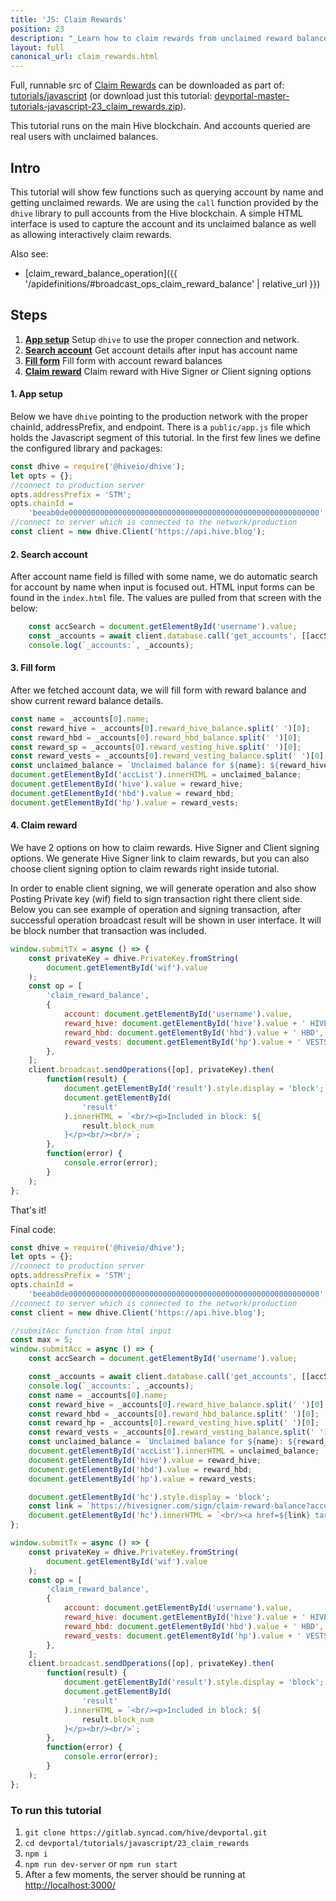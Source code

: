 ```yaml
---
title: 'JS: Claim Rewards'
position: 23
description: "_Learn how to claim rewards from unclaimed reward balance using Hive Signer as well as client signing method._"
layout: full
canonical_url: claim_rewards.html
---
```

Full, runnable src of [Claim Rewards](https://gitlab.syncad.com/hive/devportal/-/tree/master/tutorials/javascript/23_claim_rewards) can be downloaded as part of: [tutorials/javascript](https://gitlab.syncad.com/hive/devportal/-/tree/master/tutorials/javascript) (or download just this tutorial: [devportal-master-tutorials-javascript-23_claim_rewards.zip](https://gitlab.syncad.com/hive/devportal/-/archive/master/devportal-master.zip?path=tutorials/javascript/23_claim_rewards)).

This tutorial runs on the main Hive blockchain. And accounts queried are real users with unclaimed balances.

## Intro

This tutorial will show few functions such as querying account by name and getting unclaimed rewards. We are using the `call` function provided by the `dhive` library to pull accounts from the Hive blockchain. A simple HTML interface is used to capture the account and its unclaimed balance as well as allowing interactively claim rewards.

Also see:
* [claim_reward_balance_operation]({{ '/apidefinitions/#broadcast_ops_claim_reward_balance' | relative_url }})

## Steps

1.  [**App setup**](#app-setup) Setup `dhive` to use the proper connection and network.
2.  [**Search account**](#search-account) Get account details after input has account name
3.  [**Fill form**](#fill-form) Fill form with account reward balances
4.  [**Claim reward**](#claim-reward) Claim reward with Hive Signer or Client signing options

#### 1. App setup <a name="app-setup"></a>

Below we have `dhive` pointing to the production network with the proper chainId, addressPrefix, and endpoint. There is a `public/app.js` file which holds the Javascript segment of this tutorial. In the first few lines we define the configured library and packages:

```javascript
const dhive = require('@hiveio/dhive');
let opts = {};
//connect to production server
opts.addressPrefix = 'STM';
opts.chainId =
    'beeab0de00000000000000000000000000000000000000000000000000000000';
//connect to server which is connected to the network/production
const client = new dhive.Client('https://api.hive.blog');
```

#### 2. Search account <a name="search-account"></a>

After account name field is filled with some name, we do automatic search for account by name when input is focused out. HTML input forms can be found in the `index.html` file. The values are pulled from that screen with the below:

```javascript
    const accSearch = document.getElementById('username').value;
    const _accounts = await client.database.call('get_accounts', [[accSearch]]);
    console.log(`_accounts:`, _accounts);
```

#### 3. Fill form <a name="fill-form"></a>

After we fetched account data, we will fill form with reward balance and show current reward balance details.

```javascript
const name = _accounts[0].name;
const reward_hive = _accounts[0].reward_hive_balance.split(' ')[0];
const reward_hbd = _accounts[0].reward_hbd_balance.split(' ')[0];
const reward_sp = _accounts[0].reward_vesting_hive.split(' ')[0];
const reward_vests = _accounts[0].reward_vesting_balance.split(' ')[0];
const unclaimed_balance = `Unclaimed balance for ${name}: ${reward_hive} HIVE, ${reward_hbd} HBD, ${reward_sp} HP = ${reward_vests} VESTS<br/>`;
document.getElementById('accList').innerHTML = unclaimed_balance;
document.getElementById('hive').value = reward_hive;
document.getElementById('hbd').value = reward_hbd;
document.getElementById('hp').value = reward_vests;
```

#### 4. Claim reward <a name="claim-reward"></a>

We have 2 options on how to claim rewards. Hive Signer and Client signing options. We generate Hive Signer link to claim rewards, but you can also choose client signing option to claim rewards right inside tutorial.

In order to enable client signing, we will generate operation and also show Posting Private key (wif) field to sign transaction right there client side.
Below you can see example of operation and signing transaction, after successful operation broadcast result will be shown in user interface. It will be block number that transaction was included.

```javascript
window.submitTx = async () => {
    const privateKey = dhive.PrivateKey.fromString(
        document.getElementById('wif').value
    );
    const op = [
        'claim_reward_balance',
        {
            account: document.getElementById('username').value,
            reward_hive: document.getElementById('hive').value + ' HIVE',
            reward_hbd: document.getElementById('hbd').value + ' HBD',
            reward_vests: document.getElementById('hp').value + ' VESTS',
        },
    ];
    client.broadcast.sendOperations([op], privateKey).then(
        function(result) {
            document.getElementById('result').style.display = 'block';
            document.getElementById(
                'result'
            ).innerHTML = `<br/><p>Included in block: ${
                result.block_num
            }</p><br/><br/>`;
        },
        function(error) {
            console.error(error);
        }
    );
};
```

That's it!

Final code:

```javascript
const dhive = require('@hiveio/dhive');
let opts = {};
//connect to production server
opts.addressPrefix = 'STM';
opts.chainId =
    'beeab0de00000000000000000000000000000000000000000000000000000000';
//connect to server which is connected to the network/production
const client = new dhive.Client('https://api.hive.blog');

//submitAcc function from html input
const max = 5;
window.submitAcc = async () => {
    const accSearch = document.getElementById('username').value;

    const _accounts = await client.database.call('get_accounts', [[accSearch]]);
    console.log(`_accounts:`, _accounts);
    const name = _accounts[0].name;
    const reward_hive = _accounts[0].reward_hive_balance.split(' ')[0];
    const reward_hbd = _accounts[0].reward_hbd_balance.split(' ')[0];
    const reward_hp = _accounts[0].reward_vesting_hive.split(' ')[0];
    const reward_vests = _accounts[0].reward_vesting_balance.split(' ')[0];
    const unclaimed_balance = `Unclaimed balance for ${name}: ${reward_hive} HIVE, ${reward_hbd} HBD, ${reward_hp} HP = ${reward_vests} VESTS<br/>`;
    document.getElementById('accList').innerHTML = unclaimed_balance;
    document.getElementById('hive').value = reward_hive;
    document.getElementById('hbd').value = reward_hbd;
    document.getElementById('hp').value = reward_vests;

    document.getElementById('hc').style.display = 'block';
    const link = `https://hivesigner.com/sign/claim-reward-balance?account=${name}&reward_hive=${reward_hive}&reward_hbd=${reward_hbd}&reward_vests=${reward_vests}`;
    document.getElementById('hc').innerHTML = `<br/><a href=${link} target="_blank">Hive Signer signing</a>`;
};

window.submitTx = async () => {
    const privateKey = dhive.PrivateKey.fromString(
        document.getElementById('wif').value
    );
    const op = [
        'claim_reward_balance',
        {
            account: document.getElementById('username').value,
            reward_hive: document.getElementById('hive').value + ' HIVE',
            reward_hbd: document.getElementById('hbd').value + ' HBD',
            reward_vests: document.getElementById('hp').value + ' VESTS',
        },
    ];
    client.broadcast.sendOperations([op], privateKey).then(
        function(result) {
            document.getElementById('result').style.display = 'block';
            document.getElementById(
                'result'
            ).innerHTML = `<br/><p>Included in block: ${
                result.block_num
            }</p><br/><br/>`;
        },
        function(error) {
            console.error(error);
        }
    );
};

```

### To run this tutorial

1. `git clone https://gitlab.syncad.com/hive/devportal.git`
1. `cd devportal/tutorials/javascript/23_claim_rewards`
1. `npm i`
1. `npm run dev-server` or `npm run start`
1. After a few moments, the server should be running at [http://localhost:3000/](http://localhost:3000/)
